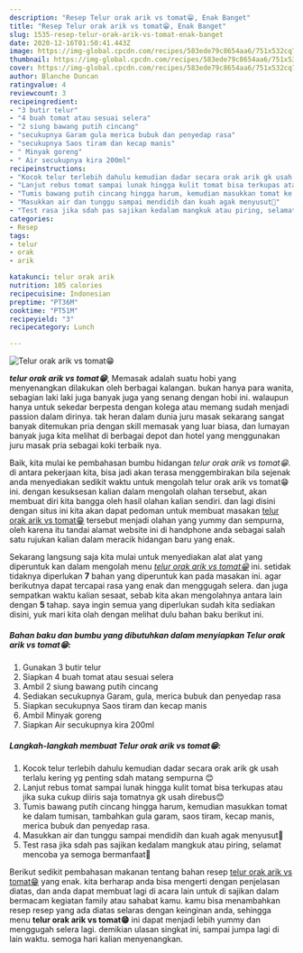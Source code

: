 ```yaml
---
description: "Resep Telur orak arik vs tomat😁, Enak Banget"
title: "Resep Telur orak arik vs tomat😁, Enak Banget"
slug: 1535-resep-telur-orak-arik-vs-tomat-enak-banget
date: 2020-12-16T01:50:41.443Z
image: https://img-global.cpcdn.com/recipes/583ede79c8654aa6/751x532cq70/telur-orak-arik-vs-tomat😁-foto-resep-utama.jpg
thumbnail: https://img-global.cpcdn.com/recipes/583ede79c8654aa6/751x532cq70/telur-orak-arik-vs-tomat😁-foto-resep-utama.jpg
cover: https://img-global.cpcdn.com/recipes/583ede79c8654aa6/751x532cq70/telur-orak-arik-vs-tomat😁-foto-resep-utama.jpg
author: Blanche Duncan
ratingvalue: 4
reviewcount: 3
recipeingredient:
- "3 butir telur"
- "4 buah tomat atau sesuai selera"
- "2 siung bawang putih cincang"
- "secukupnya Garam gula merica bubuk dan penyedap rasa"
- "secukupnya Saos tiram dan kecap manis"
- " Minyak goreng"
- " Air secukupnya kira 200ml"
recipeinstructions:
- "Kocok telur terlebih dahulu kemudian dadar secara orak arik gk usah terlalu kering yg penting sdah matang sempurna 😊"
- "Lanjut rebus tomat sampai lunak hingga kulit tomat bisa terkupas atau jika suka cukup diiris saja tomatnya gk usah direbus😊"
- "Tumis bawang putih cincang hingga harum, kemudian masukkan tomat ke dalam tumisan, tambahkan gula garam, saos tiram, kecap manis, merica bubuk dan penyedap rasa."
- "Masukkan air dan tunggu sampai mendidih dan kuah agak menyusut🤗"
- "Test rasa jika sdah pas sajikan kedalam mangkuk atau piring, selamat mencoba ya semoga bermanfaat🤗"
categories:
- Resep
tags:
- telur
- orak
- arik

katakunci: telur orak arik 
nutrition: 105 calories
recipecuisine: Indonesian
preptime: "PT36M"
cooktime: "PT51M"
recipeyield: "3"
recipecategory: Lunch

---
```



![Telur orak arik vs tomat😁](https://img-global.cpcdn.com/recipes/583ede79c8654aa6/751x532cq70/telur-orak-arik-vs-tomat😁-foto-resep-utama.jpg)

<b><i>telur orak arik vs tomat😁</i></b>, Memasak adalah suatu hobi yang menyenangkan dilakukan oleh berbagai kalangan. bukan hanya para wanita, sebagian laki laki juga banyak juga yang senang dengan hobi ini. walaupun hanya untuk sekedar berpesta dengan kolega atau memang sudah menjadi passion dalam dirinya. tak heran dalam dunia juru masak sekarang sangat banyak ditemukan pria dengan skill memasak yang luar biasa, dan lumayan banyak juga kita melihat di berbagai depot dan hotel yang menggunakan juru masak pria sebagai koki terbaik nya.

Baik, kita mulai ke pembahasan bumbu hidangan <i>telur orak arik vs tomat😁</i>. di antara pekerjaan kita, bisa jadi akan terasa menggembirakan bila sejenak anda menyediakan sedikit waktu untuk mengolah telur orak arik vs tomat😁 ini. dengan kesuksesan kalian dalam mengolah olahan tersebut, akan membuat diri kita bangga oleh hasil olahan kalian sendiri. dan lagi disini dengan situs ini kita akan dapat pedoman untuk membuat masakan <u>telur orak arik vs tomat😁</u> tersebut menjadi olahan yang yummy dan sempurna, oleh karena itu tandai alamat website ini di handphone anda sebagai salah satu rujukan kalian dalam meracik hidangan baru yang enak.




Sekarang langsung saja kita mulai untuk menyediakan alat alat yang diperuntuk kan dalam mengolah menu <u><i>telur orak arik vs tomat😁</i></u> ini. setidak tidaknya diperlukan <b>7</b> bahan yang diperuntuk kan pada masakan ini. agar berikutnya dapat tercapai rasa yang enak dan menggugah selera. dan juga sempatkan waktu kalian sesaat, sebab kita akan mengolahnya antara lain dengan <b>5</b> tahap. saya ingin semua yang diperlukan sudah kita sediakan disini, yuk mari kita olah dengan melihat dulu bahan baku berikut ini.

<!--inarticleads1-->

##### Bahan baku dan bumbu yang dibutuhkan dalam menyiapkan Telur orak arik vs tomat😁:

1. Gunakan 3 butir telur
1. Siapkan 4 buah tomat atau sesuai selera
1. Ambil 2 siung bawang putih cincang
1. Sediakan secukupnya Garam, gula, merica bubuk dan penyedap rasa
1. Siapkan secukupnya Saos tiram dan kecap manis
1. Ambil  Minyak goreng
1. Siapkan  Air secukupnya kira 200ml




<!--inarticleads2-->

##### Langkah-langkah membuat Telur orak arik vs tomat😁:

1. Kocok telur terlebih dahulu kemudian dadar secara orak arik gk usah terlalu kering yg penting sdah matang sempurna 😊
1. Lanjut rebus tomat sampai lunak hingga kulit tomat bisa terkupas atau jika suka cukup diiris saja tomatnya gk usah direbus😊
1. Tumis bawang putih cincang hingga harum, kemudian masukkan tomat ke dalam tumisan, tambahkan gula garam, saos tiram, kecap manis, merica bubuk dan penyedap rasa.
1. Masukkan air dan tunggu sampai mendidih dan kuah agak menyusut🤗
1. Test rasa jika sdah pas sajikan kedalam mangkuk atau piring, selamat mencoba ya semoga bermanfaat🤗




Berikut sedikit pembahasan makanan tentang bahan resep <u>telur orak arik vs tomat😁</u> yang enak. kita berharap anda bisa mengerti dengan penjelasan diatas, dan anda dapat membuat lagi di acara lain untuk di sajikan dalam bermacam kegiatan family atau sahabat kamu. kamu bisa menambahkan resep resep yang ada diatas selaras dengan keinginan anda, sehingga menu <b>telur orak arik vs tomat😁</b> ini dapat menjadi lebih yummy dan menggugah selera lagi. demikian ulasan singkat ini, sampai jumpa lagi di lain waktu. semoga hari kalian menyenangkan.
